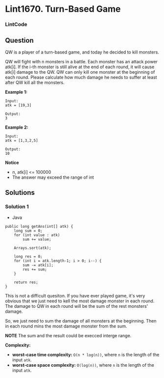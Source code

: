 # Lint1670. Turn-Based Game

### LintCode

## Question

QW is a player of a turn-based game, and today he decided to kill monsters.

QW will fight with n monsters in a battle. Each monster has an attack power atk[i]. If the i-th monster is still alive at the end of each round, it will cause atk[i] damage to the QW. QW can only kill one monster at the beginning of each round. Please calculate how much damage he needs to suffer at least after QW kill all the monsters.

**Example 1:**
```
Input: 
atk = [19,3]

Output: 
3
```

**Example 2:**
```
Input: 
atk = [1,3,2,5]

Output: 
10
```

**Notice**

* n, atk[i] <= 100000
* The answer may exceed the range of int

## Solutions

### Solution 1

* Java
```
public long getAns(int[] atk) {
    long sum = 0;
    for (int value : atk)
        sum += value;
    
    Arrays.sort(atk);
    
    long res = 0;
    for (int i = atk.length-1; i > 0; i--) {
        sum -= atk[i];
        res += sum;
    }
        
    return res;
}
```

This is not a difficult quesiton. If you have ever played game, it's very obvious that we just need to kell the most damage monster in each round. The damage to QW in each round will be the sum of the rest monsters' damage.

So, we just need to sum the damage of all monsters at the beginning. Then in each round mins the most damage monster from the sum.

**NOTE** The sum and the result could be execced interge range.

**Complexity:**

* **worst-case time complexity:** `O(n * log(n))`, where `n` is the length of the input `atk`.
* **worst-case space complexity:** `O(log(n))`, where `n` is the length of the input `atk`.

